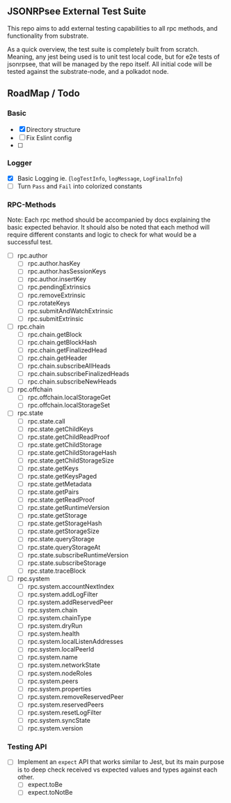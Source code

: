 ## JSONRPsee External Test Suite

This repo aims to add external testing capabilities to all rpc methods, and functionality from substrate. 

As a quick overview, the test suite is completely built from scratch. Meaning, any jest being used is to unit test local code, but for e2e tests of jsonrpsee, that will be managed by the repo itself. All initial code will be tested against the substrate-node, and a polkadot node. 


## RoadMap / Todo

### Basic

- [X] Directory structure
- [ ] Fix Eslint config
- [ ] 

### Logger

- [X] Basic Logging ie. (`logTestInfo`, `logMessage`, `LogFinalInfo`)
- [ ] Turn `Pass` and `Fail` into colorized constants

### RPC-Methods

Note: Each rpc method should be accompanied by docs explaining the basic expected behavior. It should also be noted that each method will require different constants and logic to check for what would be a successful test. 

- [ ] rpc.author
    - [ ] rpc.author.hasKey
    - [ ] rpc.author.hasSessionKeys
    - [ ] rpc.author.insertKey
    - [ ] rpc.pendingExtrinsics
    - [ ] rpc.removeExtrinsic
    - [ ] rpc.rotateKeys
    - [ ] rpc.submitAndWatchExtrinsic
    - [ ] rpc.submitExtrinsic
- [ ] rpc.chain
    - [ ] rpc.chain.getBlock
    - [ ] rpc.chain.getBlockHash
    - [ ] rpc.chain.getFinalizedHead
    - [ ] rpc.chain.getHeader
    - [ ] rpc.chain.subscribeAllHeads
    - [ ] rpc.chain.subscribeFinalizedHeads
    - [ ] rpc.chain.subscribeNewHeads
- [ ] rpc.offchain
    - [ ] rpc.offchain.localStorageGet
    - [ ] rpc.offchain.localStorageSet
- [ ] rpc.state
    - [ ] rpc.state.call
    - [ ] rpc.state.getChildKeys
    - [ ] rpc.state.getChildReadProof
    - [ ] rpc.state.getChildStorage
    - [ ] rpc.state.getChildStorageHash
    - [ ] rpc.state.getChildStorageSize
    - [ ] rpc.state.getKeys
    - [ ] rpc.state.getKeysPaged
    - [ ] rpc.state.getMetadata
    - [ ] rpc.state.getPairs
    - [ ] rpc.state.getReadProof
    - [ ] rpc.state.getRuntimeVersion
    - [ ] rpc.state.getStorage
    - [ ] rpc.state.getStorageHash
    - [ ] rpc.state.getStorageSize
    - [ ] rpc.state.queryStorage
    - [ ] rpc.state.queryStorageAt
    - [ ] rpc.state.subscribeRuntimeVersion
    - [ ] rpc.state.subscribeStorage
    - [ ] rpc.state.traceBlock
- [ ] rpc.system   
    - [ ] rpc.system.accountNextIndex
    - [ ] rpc.system.addLogFilter
    - [ ] rpc.system.addReservedPeer
    - [ ] rpc.system.chain
    - [ ] rpc.system.chainType
    - [ ] rpc.system.dryRun
    - [ ] rpc.system.health
    - [ ] rpc.system.localListenAddresses
    - [ ] rpc.system.localPeerId
    - [ ] rpc.system.name
    - [ ] rpc.system.networkState
    - [ ] rpc.system.nodeRoles
    - [ ] rpc.system.peers
    - [ ] rpc.system.properties
    - [ ] rpc.system.removeReservedPeer
    - [ ] rpc.system.reservedPeers
    - [ ] rpc.system.resetLogFilter
    - [ ] rpc.system.syncState
    - [ ] rpc.system.version

### Testing API

- [ ] Implement an `expect` API that works similar to Jest, but its main purpose is to deep check received vs expected values and types against each other. 
    - [ ] expect.toBe
    - [ ] expect.toNotBe
